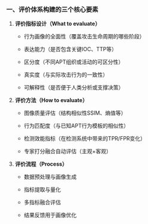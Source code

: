 ### **一、评价体系构建的三个核心要素**

1. **评价指标设计（What to evaluate）**
    
    - 行为画像的全面性（覆盖攻击生命周期的哪些阶段）
        
    - 表达能力（是否包含关键IOC、TTP等）
        
    - 区分度（不同APT组织或活动的可区分性）
        
    - 真实度（与实际攻击行为的一致性）
        
    - 可解释性（是否便于人类分析或支撑决策）
        
2. **评价方法（How to evaluate）**
    
    - 图像质量评估（结构相似性SSIM、熵值等）
        
    - 行为匹配度（与已知APT行为模板的相似性）
        
    - 检测效能指标（在检测系统中带来的TPR/FPR变化）
        
    - 专家打分融合自动评估（主观+客观）
        
3. **评价流程（Process）**
    
    - 数据预处理与画像生成
        
    - 指标提取与量化
        
    - 多指标融合评估
        
    - 结果反馈用于画像优化